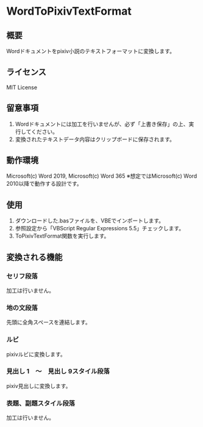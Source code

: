 # WordToPixivTextFormat

## 概要
Wordドキュメントをpixiv小説のテキストフォーマットに変換します。

## ライセンス
MIT License

## 留意事項
1. Wordドキュメントには加工を行いませんが、必ず「上書き保存」の上、実行してください。
2. 変換されたテキストデータ内容はクリップボードに保存されます。

## 動作環境
Microsoft(c) Word 2019, Microsoft(c) Word 365
※想定ではMicrosoft(c)  Word 2010以降で動作する設計です。

## 使用
1. ダウンロードした.basファイルを、VBEでインポートします。
2. 参照設定から「VBScript Regular Expressions 5.5」チェックします。
3. ToPixivTextFormat関数を実行します。

## 変換される機能
### セリフ段落
加工は行いません。

### 地の文段落
先頭に全角スペースを連結します。

### ルビ
pixivルビに変換します。

### 見出し 1　～　見出し 9スタイル段落
pixiv見出しに変換します。

### 表題、副題スタイル段落
加工は行いません。
